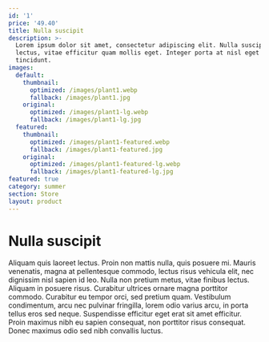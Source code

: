 ```yaml
---
id: '1'
price: '49.40'
title: Nulla suscipit
description: >-
  Lorem ipsum dolor sit amet, consectetur adipiscing elit. Nulla suscipit velit
  lectus, vitae efficitur quam mollis eget. Integer porta at nisl eget
  tincidunt.
images:
  default:
    thumbnail:
      optimized: /images/plant1.webp
      fallback: /images/plant1.jpg
    original:
      optimized: /images/plant1-lg.webp
      fallback: /images/plant1-lg.jpg
  featured:
    thumbnail:
      optimized: /images/plant1-featured.webp
      fallback: /images/plant1-featured.jpg
    original:
      optimized: /images/plant1-featured-lg.webp
      fallback: /images/plant1-featured-lg.jpg
featured: true
category: summer
section: Store
layout: product
---
```


# Nulla suscipit

Aliquam quis laoreet lectus. Proin non mattis nulla, quis posuere mi. Mauris venenatis, magna at pellentesque commodo, lectus risus vehicula elit, nec dignissim nisl sapien id leo. Nulla non pretium metus, vitae finibus lectus. Aliquam in posuere risus. Curabitur ultrices ornare magna porttitor commodo. Curabitur eu tempor orci, sed pretium quam. Vestibulum condimentum, arcu nec pulvinar fringilla, lorem odio varius arcu, in porta tellus eros sed neque. Suspendisse efficitur eget erat sit amet efficitur. Proin maximus nibh eu sapien consequat, non porttitor risus consequat. Donec maximus odio sed nibh convallis luctus.